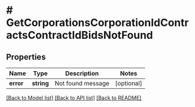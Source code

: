 # # GetCorporationsCorporationIdContractsContractIdBidsNotFound

## Properties

Name | Type | Description | Notes
------------ | ------------- | ------------- | -------------
**error** | **string** | Not found message | [optional]

[[Back to Model list]](../../README.md#models) [[Back to API list]](../../README.md#endpoints) [[Back to README]](../../README.md)
